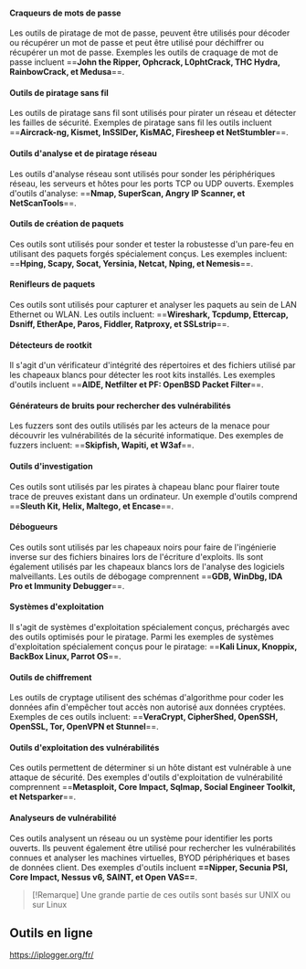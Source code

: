 

#### Craqueurs de mots de passe

Les outils de piratage de mot de passe, peuvent être utilisés pour décoder ou récupérer un mot de passe et peut être utilisé pour déchiffrer ou récupérer un mot de passe. Exemples les outils de craquage de mot de passe incluent ==**John the Ripper, Ophcrack, L0phtCrack, THC Hydra, RainbowCrack, et Medusa**==.

#### Outils de piratage sans fil

Les outils de piratage sans fil sont utilisés pour pirater un réseau et détecter les failles de sécurité. Exemples de piratage sans fil les outils incluent ==**Aircrack-ng, Kismet, InSSIDer, KisMAC, Firesheep et NetStumbler**==.

#### Outils d'analyse et de piratage réseau

Les outils d'analyse réseau sont utilisés pour sonder les périphériques réseau, les serveurs et hôtes pour les ports TCP ou UDP ouverts. Exemples d'outils d'analyse: ==**Nmap, SuperScan, Angry IP Scanner, et NetScanTools**==.

#### Outils de création de paquets

Ces outils sont utilisés pour sonder et tester la robustesse d'un pare-feu en utilisant des paquets forgés spécialement conçus. Les exemples incluent: ==**Hping, Scapy, Socat, Yersinia, Netcat, Nping, et Nemesis**==.

#### Renifleurs de paquets

Ces outils sont utilisés pour capturer et analyser les paquets au sein de LAN Ethernet ou WLAN. Les outils incluent: ==**Wireshark, Tcpdump, Ettercap, Dsniff, EtherApe, Paros, Fiddler, Ratproxy, et SSLstrip**==.

#### Détecteurs de rootkit

Il s'agit d'un vérificateur d'intégrité des répertoires et des fichiers utilisé par les chapeaux blancs pour détecter les root kits installés. Les exemples d'outils incluent ==**AIDE, Netfilter et PF: OpenBSD Packet Filter**==.

#### Générateurs de bruits pour rechercher des vulnérabilités

Les fuzzers sont des outils utilisés par les acteurs de la menace pour découvrir les vulnérabilités de la sécurité informatique. Des exemples de fuzzers incluent: ==**Skipfish, Wapiti, et W3af**==.

#### Outils d'investigation

Ces outils sont utilisés par les pirates à chapeau blanc pour flairer toute trace de preuves existant dans un ordinateur. Un exemple d'outils comprend ==**Sleuth Kit, Helix, Maltego, et Encase**==.

#### Débogueurs

Ces outils sont utilisés par les chapeaux noirs pour faire de l'ingénierie inverse sur des fichiers binaires lors de l'écriture d'exploits. Ils sont également utilisés par les chapeaux blancs lors de l'analyse des logiciels malveillants. Les outils de débogage comprennent ==**GDB, WinDbg, IDA Pro et Immunity Debugger**==.

#### Systèmes d'exploitation

Il s'agit de systèmes d'exploitation spécialement conçus, préchargés avec des outils optimisés pour le piratage. Parmi les exemples de systèmes d'exploitation spécialement conçus pour le piratage: ==**Kali Linux, Knoppix, BackBox Linux, Parrot OS**==.

#### Outils de chiffrement

Les outils de cryptage utilisent des schémas d'algorithme pour coder les données afin d'empêcher tout accès non autorisé aux données cryptées. Exemples de ces outils incluent: ==**VeraCrypt, CipherShed, OpenSSH, OpenSSL, Tor, OpenVPN et Stunnel**==.

#### Outils d'exploitation des vulnérabilités

Ces outils permettent de déterminer si un hôte distant est vulnérable à une attaque de sécurité. Des exemples d'outils d'exploitation de vulnérabilité comprennent ==**Metasploit, Core Impact, Sqlmap, Social Engineer Toolkit, et Netsparker**==.

#### Analyseurs de vulnérabilité

Ces outils analysent un réseau ou un système pour identifier les ports ouverts. Ils peuvent également être utilisé pour rechercher les vulnérabilités connues et analyser les machines virtuelles, BYOD périphériques et bases de données client. Des exemples d'outils incluent **==Nipper, Secunia PSI, Core Impact, Nessus v6, SAINT, et Open VAS==**.

>[!Remarque]
>Une grande partie de ces outils sont basés sur UNIX ou sur Linux

## Outils en ligne

https://iplogger.org/fr/













